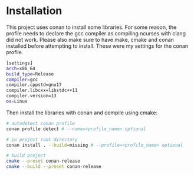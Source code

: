 # Installation

This project uses conan to install some libraries. For some reason, the profile needs to declare the gcc compiler as compiling ncurses with clang did not work. Please also make sure to have make, cmake and conan installed before attempting to install. 
These were my settings for the conan profile.

```sh
[settings]
arch=x86_64
build_type=Release
compiler=gcc
compiler.cppstd=gnu17
compiler.libcxx=libstdc++11
compiler.version=13
os=Linux

```

Then install the libraries with conan and compile using cmake:

```sh
# autodetect conan profile
conan profile detect # --name=<profile_name> optional

# in project root directory
conan install . --build=missing # --profile=<profile_name> optional

# build project
cmake --preset conan-release
cmake --build --preset conan-release
```





